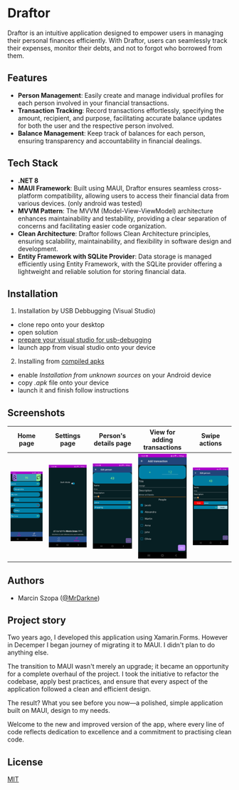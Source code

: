 # Draftor
Draftor is an intuitive application designed to empower users in managing their personal finances efficiently. With Draftor, users can seamlessly track their expenses, monitor their debts, and not to forgot who borrowed from them.

## Features
- **Person Management**: Easily create and manage individual profiles for each person involved in your financial transactions.
- **Transaction Tracking**: Record transactions effortlessly, specifying the amount, recipient, and purpose, facilitating accurate balance updates for both the user and the respective person involved.
- **Balance Management**: Keep track of balances for each person, ensuring transparency and accountability in financial dealings.

## Tech Stack
- **.NET 8**
- **MAUI Framework**: Built using MAUI, Draftor ensures seamless cross-platform compatibility, allowing users to access their financial data from various devices. (only android was tested)
- **MVVM Pattern**: The MVVM (Model-View-ViewModel) architecture enhances maintainability and testability, providing a clear separation of concerns and facilitating easier code organization.
- **Clean Architecture**: Draftor follows Clean Architecture principles, ensuring scalability, maintainability, and flexibility in software design and development.
- **Entity Framework with SQLite Provider**: Data storage is managed efficiently using Entity Framework, with the SQLite provider offering a lightweight and reliable solution for storing financial data.


## Installation
1. Installation by USB Debbugging (Visual Studio)
- clone repo onto your desktop
- open solution
- [prepare your visual studio for usb-debugging](https://learn.microsoft.com/en-us/dotnet/maui/android/device/setup?view=net-maui-8.0)
- launch app from visual studio onto your device
2. Installing from [compiled apks](./apks)
- enable *Installation from unknown sources* on your Android device
- copy *.apk* file onto your device
- launch it and finish follow instructions

    
## Screenshots

| Home page | Settings page | Person's details page | View for adding transactions | Swipe actions |
| --------- | ------------- | --------------------- | ---------------------------- | ------------- |
| <img src="./images/homePage.jpg" width="200" alt="Home page"> | <img src="./images/settingsPage.jpg" width="200" alt="Settings page"> | <img src="./images/personDetails.jpg" width="200" alt="Person's details page"> | <img src="./images/addingTransaction.jpg" width="200" alt="Adding transaction"> | <img src="./images/swipeActions.jpg" width="200" alt="Swipe actions"> |


## Authors
- Marcin Szopa ([@MrDarkne](https://github.com/MrD4rkne))

## Project story
Two years ago, I developed this application using Xamarin.Forms. However in Decemper I began journey of migrating it to MAUI. I didn't plan to do anything else.

The transition to MAUI wasn't merely an upgrade; it became an opportunity for a complete overhaul of the project. I took the initiative to refactor the codebase, apply best practices, and ensure that every aspect of the application followed a clean and efficient design.

The result? What you see before you now—a polished, simple application built on MAUI, design to my needs.

Welcome to the new and improved version of the app, where every line of code reflects dedication to excellence and a commitment to practising clean code.

## License
[MIT](./LICENSE.TXT)

